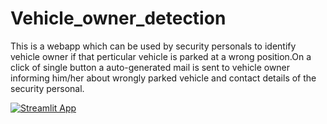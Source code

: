 # Vehicle_owner_detection
  This is a webapp which can be used by security personals to identify vehicle owner if that perticular vehicle is parked at a wrong position.On a click of single button a auto-generated mail is sent to vehicle owner informing him/her about wrongly parked vehicle and contact details of the security personal.


[![Streamlit App](https://static.streamlit.io/badges/streamlit_badge_black_white.svg)](https://dhairyashil-g-vehicle-owner-detection-main-4yz9y1.streamlitapp.com/)
